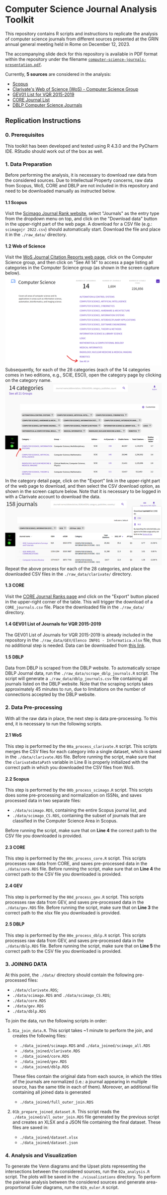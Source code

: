 # Computer Science Journal Analysis Toolkit

This repository contains R scripts and instructions to replicate the analysis of 
computer science journals from different sources presented at the GRIN annual general 
meeting held in Rome on December 12, 2023.

The accompanying slide deck for this repository is available in PDF format within the 
repository under the filename [`computer-science-journals-presentation.pdf`](./computer-science-journals-presentation.pdf).

Currently, **5 sources** are considered in the analysis:
* [Scopus](https://www.scimagojr.com/journalrank.php)
* [Clarivate's Web of Science (WoS) - Computer Science Group](https://jcr.clarivate.com/jcr/browse-categories)
* [GEV01 List for VQR 2015-2019](https://www.anvur.it/attivita/vqr/vqr-2015-2019/gev/area-1-scienze-matematiche-e-informatiche/)
* [CORE Journal List](http://portal.core.edu.au/jnl-ranks/?search=&by=all&source=CORE2020&sort=atitle&page=1)
* [DBLP Computer Science Journals](https://dblp.org/db/journals/index.html)

## Replication Instructions

### 0. Prerequisites
This toolkit has been developed and tested using R 4.3.0 and the PyCharm IDE. 
RStudio should work out of the box as well.

### 1. Data Preparation
Before performing the analysis, it is necessary to download raw data from the considered 
sources. Due to Intellectual Property concerns, raw data from Scopus, WoS, CORE and DBLP 
are not included in this repository and need to be downloaded manually as instructed below.

#### 1.1 Scopus
Visit the [Scimago Journal Rank website](https://www.scimagojr.com/journalrank.php), select "Journals" 
as the entry type from the dropdown menu on top, and click on the "Download data" button 
in the upper-right part of the web page.
A download for a CSV file (e.g.: `scimagojr 2022.csv`) should automatically start.
Download the file and place it in the `./raw_data/` directory.

#### 1.2 Web of Science
Visit the [WoS Journal Citation Reports web page](https://jcr.clarivate.com/jcr/browse-categories),
click on the Computer Science group, and then click on "See All 14" to access a page listing
all categories in the Computer Science group (as shown in the screen capture below).
![wos_categories.png](screenshots/wos_categories.png)
Subsequently, for each of the 28 categories (each of the 14 categories comes in two editions, 
e.g., SCIE, ESCI), open the category page by clicking on the category name.
![wos_category_detail.png](screenshots/wos_category_detail.png)
In the category detail page, click on the "Export" link in the upper-right part of the web
page to download, and then select the CSV download option, as shown in the screen capture below.
Note that it is necessary to be logged in with a Clarivate account to download the data.
![wos_download.png](screenshots/wos_download.png)
Repeat the above process for each of the 28 categories, and place the downloaded CSV files
in the `./raw_data/clarivate/` directory.

#### 1.3 CORE
Visit the [CORE Journal Ranks page](http://portal.core.edu.au/jnl-ranks/?search=&by=all&source=CORE2020&sort=atitle&page=1)
and click on the "Export" button placed in the upper-right corner of the table.
This will trigger the download of a `CORE_journals.csv` file.
Place the downloaded file in the `./raw_data/` directory.

#### 1.4 GEV01 List of Journals for VQR 2015-2019
The GEV01 List of Journals for VQR 2015-2019 is already included in the repository
in the `./raw_data/GEV/Elenco INF01 - Informatica.xlsx` file, 
thus no additional step is needed. Data can be downloaded from [this link](https://www.anvur.it/attivita/vqr/vqr-2015-2019/gev/area-1-scienze-matematiche-e-informatiche/).

#### 1.5 DBLP
Data from DBLP is scraped from the DBLP website. To automatically scrape DBLP Journal 
data, run the `./raw_data/scrape_dblp_journals.R` script.
The script will generate a `./raw_data/dblp_journals.csv` file containing all journals 
listed on the DBLP website. Note that the scraping scripts takes approximately 45 minutes to run,
due to limitations on the number of connections accepted by the DBLP website.

### 2. Data Pre-processing
With all the raw data in place, the next step is data pre-processing.
To this end, it is necessary to run the following scripts.

#### 2.1 WoS
This step is performed by the `00a_process_clarivate.R` script. 
This scripts merges the CSV files for each category into a single dataset, 
which is saved in the `./data/clarivate.RDS` file.
Before running the script, make sure that the `clarivateDataPath` variable in 
Line 8 is properly initialized with the correct path in which you downloaded the CSV
files from WoS.

#### 2.2 Scopus
This step is performed by the `00b_process_scimago.R` script. 
This scripts does some pre-processing and normalization on ISSNs, and saves 
processed data in two separate files:
* `./data/scimago.RDS`, containing the entire Scopus journal list, and
* `./data/scimago_CS.RDS`, containing the subset of journals that are classified in 
the Computer Science Area in Scopus.

Before running the script, make sure that on **Line 4** the correct path to the CSV file
you downloaded is provided.

#### 2.3 CORE
This step is performed by the `00c_process_core.R` script. 
This scripts processes raw data from CORE, and saves pre-processed data in 
the `./data/core.RDS` file.
Before running the script, make sure that on **Line 4** the correct path to the CSV file
you downloaded is provided.


#### 2.4 GEV
This step is performed by the `00d_process_gev.R` script. 
This scripts processes raw data from GEV, 
and saves pre-processed data in the `./data/gev.RDS` file.
Before running the script, make sure that on **Line 3** the correct path to the xlsx file
you downloaded is provided.

#### 2.5 DBLP
This step is performed by the `00e_process_dblp.R` script. 
This scripts processes raw data from GEV, 
and saves pre-processed data in the `./data/dblp.RDS` file.
Before running the script, make sure that on **Line 5** the correct path to the CSV file
you downloaded is provided.

### 3. JOINING DATA
At this point, the `./data/` directory should contain the following pre-processed files:
* `./data/clarivate.RDS`;
* `./data/scimago.RDS` and `./data/scimago_CS.RDS`;
* `./data/core.RDS`
* `./data/gev.RDS`
* `./data/dblp.RDS`

To join the data, run the following scripts in order:

1. `01a_join_data.R`. This script takes ~1 minute to perform the join, and creates the following files:
   * `./data_joined/scimago.RDS` and `./data_joined/scimago_all.RDS`
   * `./data_joined/clarivate.RDS`
   * `./data_joined/core.RDS`
   * `./data_joined/gev.RDS`
   * `./data_joined/dblp.RDS`
   
   These files contain the original data from each source, in which the titles of the
   journals are normalized (i.e.: a journal appearing in multiple source, has the same
   title in each of them). Moreover, an additional file containing  all joined data is generated
   * `./data_joined/full_outer_join.RDS`

2. `01b_prepare_joined_dataset.R`. This script reads the `./data_joined/all_outer_join.RDS`
file generated by the previous script and creates an XLSX and a JSON file containing the final 
dataset. These files are saved in:
   * `./data_joined/dataset.xlsx`
   * `./data_joined/dataset.json`

### 4. Analysis and Visualization
To generate the Venn diagrams and the Upset plots representing the intersections between
the considered sources, run the `02a_analysis.R` script.
The plots will be saved in the `./visualizations` directory.
To perform the pairwise analysis between the considered sources and generate 
area-proportional Euler diagrams, run the `02b_euler.R` script.

